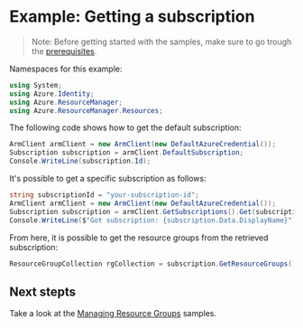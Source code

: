 # Example: Getting a subscription

>Note: Before getting started with the samples, make sure to go trough the [prerequisites](https://github.com/Azure/azure-sdk-for-net/tree/main/sdk/resourcemanager/Azure.ResourceManager#prerequisites).

Namespaces for this example:
```C# Snippet:Hello_World_Namespaces
using System;
using Azure.Identity;
using Azure.ResourceManager;
using Azure.ResourceManager.Resources;
```

The following code shows how to get the default subscription:

```C# Snippet:Hello_World_DefaultSubscription
ArmClient armClient = new ArmClient(new DefaultAzureCredential());
Subscription subscription = armClient.DefaultSubscription;
Console.WriteLine(subscription.Id);
```

It's possible to get a specific subscription as follows:

```C# Snippet:Hello_World_SpecificSubscription
string subscriptionId = "your-subscription-id";
ArmClient armClient = new ArmClient(new DefaultAzureCredential());
Subscription subscription = armClient.GetSubscriptions().Get(subscriptionId);
Console.WriteLine($"Got subscription: {subscription.Data.DisplayName}");
```

From here, it is possible to get the resource groups from the retrieved subscription:

```C# Snippet:Hello_World_ResourceGroupCollection
ResourceGroupCollection rgCollection = subscription.GetResourceGroups();
```

## Next stepts
Take a look at the [Managing Resource Groups](https://github.com/Azure/azure-sdk-for-net/blob/main/sdk/resourcemanager/Azure.ResourceManager/samples/Sample2_ManagingResourceGroups.md) samples.
